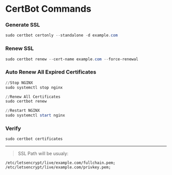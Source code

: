 # CertBot Commands

### Generate SSL
```powershell
sudo certbot certonly --standalone -d example.com
```

### Renew SSL
```powershell
sudo certbot renew --cert-name example.com --force-renewal
```

### Auto Renew All Expired Certificates
```powershell
//Stop NGINX
sudo systemctl stop nginx

//Renew All Certificates
sudo certbot renew

//Restart NGINX
sudo systemctl start nginx
```

### Verify
```powershell
sudo certbot certificates
```

<hr/>

> SSL Path will be usualy:
``` 
/etc/letsencrypt/live/example.com/fullchain.pem;
/etc/letsencrypt/live/example.com/privkey.pem;
```
